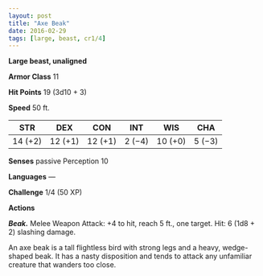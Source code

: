 ```yaml
---
layout: post
title: "Axe Beak"
date: 2016-02-29
tags: [large, beast, cr1/4]
---
```


**Large beast, unaligned**

**Armor Class** 11

**Hit Points** 19 (3d10 + 3)

**Speed** 50 ft.

|   STR   |   DEX   |   CON   |   INT   |   WIS   |   CHA   |
|:-----:|:-----:|:-----:|:-----:|:-----:|:-----:|
| 14 (+2) | 12 (+1) | 12 (+1) | 2 (−4) | 10 (+0) | 5 (−3) |

**Senses** passive Perception 10 

**Languages** — 

**Challenge** 1/4 (50 XP)

**Actions** 

***Beak.*** Melee Weapon Attack: +4 to hit, reach 5 ft., one target. Hit: 6 (1d8 + 2) slashing damage. 

An axe beak is a tall flightless bird with strong legs and a heavy, wedge-shaped beak. It has a nasty disposition and tends to attack any unfamiliar creature that wanders too close.
